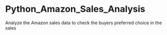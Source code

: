 # Python_Amazon_Sales_Analysis

Analyze the Amazon sales data to check the buyers preferred choice in the sales
